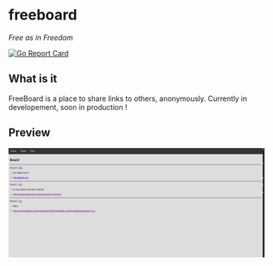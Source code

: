 # freeboard
_Free as in Freedom_

[![Go Report Card](https://goreportcard.com/badge/github.com/eze-kiel/freeboard)](https://goreportcard.com/report/github.com/eze-kiel/freeboard)

## What is it
FreeBoard is a place to share links to others, anonymously. Currently in developement, soon in production !

## Preview

![](assets/board-preview.png)

